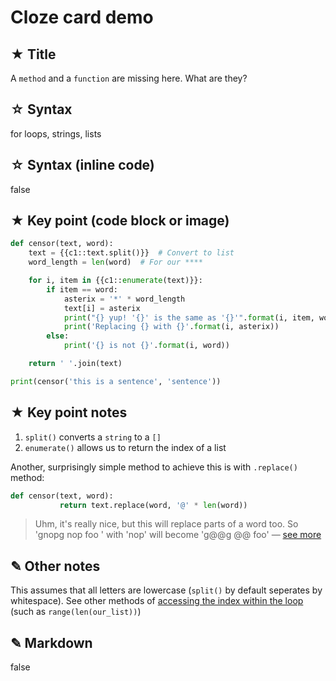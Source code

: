 # Cloze card demo


## ★ Title
A `method` and a `function` are missing here. What are they?


## ☆ Syntax
for loops, strings, lists


## ☆ Syntax (inline code)
false


## ★ Key point (code block or image)
```python
def censor(text, word):
    text = {{c1::text.split()}}  # Convert to list
    word_length = len(word)  # For our ****

    for i, item in {{c1::enumerate(text)}}:
        if item == word:
            asterix = '*' * word_length
            text[i] = asterix
            print("{} yup! '{}' is the same as '{}'".format(i, item, word))
            print('Replacing {} with {}'.format(i, asterix))
        else:
            print('{} is not {}'.format(i, word))

    return ' '.join(text)

print(censor('this is a sentence', 'sentence'))
```


## ★ Key point notes
1. `split()` converts a `string` to a `[]`
2. `enumerate()` allows us to return the index of a list

Another, surprisingly simple method to achieve this is with `.replace()` method:

```python
def censor(text, word):
           return text.replace(word, '@' * len(word))
```

> Uhm, it's really nice, but this will replace parts of a word too. So 'gnopg nop foo ' with 'nop' will become 'g@@g @@ foo' — [see&#32;more](http://bit.ly/2e0SwLl)


## ✎ Other notes
This assumes that all letters are lowercase (`split()` by default seperates by whitespace). See other methods of [accessing the index within the loop](http://treyhunner.com/2016/04/how-to-loop-with-indexes-in-python/) (such as `range(len(our_list))`)


## ✎ Markdown
false
